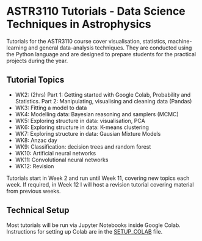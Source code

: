 # ASTR3110 Tutorials - Data Science Techniques in Astrophysics

Tutorials for the ASTR3110 course cover visualisation, statistics,
machine-learning and general data-analysis techniques. They are
conducted using the Python language and are designed to prepare
students for the practical projects during the year.

## Tutorial Topics

 * WK2: (2hrs) Part 1: Getting started with Google Colab, Probability and Statistics. Part 2: Manipulating, visualising and cleaning data (Pandas)
 * WK3: Fitting a model to data
 * WK4: Modelling data: Bayesian reasoning and samplers (MCMC)
 * WK5: Exploring structure in data: visualisation, PCA
 * WK6: Exploring structure in data: K-means clustering
 * WK7: Exploring structure in data: Gausian Mixture Models
 * WK8: Anzac day
 * WK9: Classification: decision trees and random forest
 * WK10: Artificial neural networks
 * WK11: Convolutional neural networks
 * WK12: Revision

Tutorials start in Week 2 and run until Week 11, covering new topics
each week. If required, in Week 12 I will host a revision tutorial covering
material from previous weeks.

## Technical Setup

Most tutorials will be run via Jupyter Notebooks inside Google
Colab. Instructions for setting up Colab are in the
[SETUP_COLAB](SETUP_COLAB.md) file.
